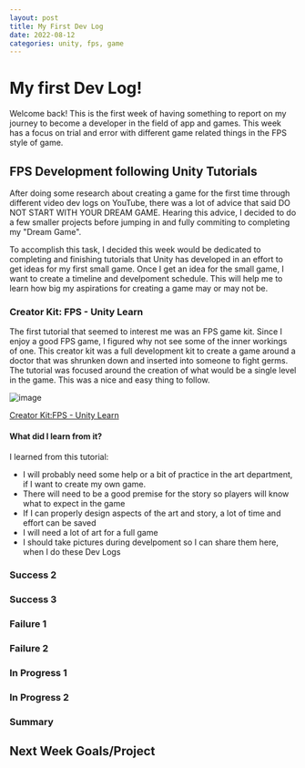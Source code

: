 ```yaml
---
layout: post
title: My First Dev Log
date: 2022-08-12
categories: unity, fps, game
---
```



# My first Dev Log!

Welcome back! This is the first week of having something to report on my journey to become a developer in the field of app and games. This week has a focus on trial and error with different game related things in the FPS style of game.

## FPS Development following Unity Tutorials
After doing some research about creating a game for the first time through different video dev logs on YouTube, there was a lot of advice that said DO NOT START WITH YOUR DREAM GAME. Hearing this advice, I decided to do a few smaller projects before jumping in and fully commiting to completing my "Dream Game".

To accomplish this task, I decided this week would be dedicated to completing and finishing tutorials that Unity has developed in an effort to get ideas for my first small game. Once I get an idea for the small game, I want to create a timeline and develpoment schedule. This will help me to learn how big my aspirations for creating a game may or may not be.

### Creator Kit: FPS - Unity Learn
The first tutorial that seemed to interest me was an FPS game kit. Since I enjoy a good FPS game, I figured why not see some of the inner workings of one. This creator kit was a full development kit to create a game around a doctor that was shrunken down and inserted into someone to fight germs. The tutorial was focused around the creation of what would be a single level in the game. This was a nice and easy thing to follow.

![image](https://user-images.githubusercontent.com/62079847/184229802-cf627790-d2c4-4a0e-8f3b-9eacab79fd88.png)

[Creator Kit:FPS - Unity Learn](https://learn.unity.com/project/creator-kit-fps?uv=2020.3)

#### What did I learn from it?
I learned from this tutorial:
- I will probably need some help or a bit of practice in the art department, if I want to create my own game.
- There will need to be a good premise for the story so players will know what to expect in the game
- If I can properly design aspects of the art and story, a lot of time and effort can be saved
- I will need a lot of art for a full game
- I should take pictures during develpoment so I can share them here, when I do these Dev Logs


### Success 2
### Success 3

### Failure 1
### Failure 2

### In Progress 1
### In Progress 2

### Summary

## Next Week Goals/Project
